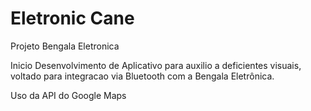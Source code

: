 # Eletronic Cane

Projeto Bengala Eletronica

Inicio Desenvolvimento de Aplicativo para auxilio a deficientes visuais, voltado para integracao via Bluetooth
com a Bengala Eletrônica.

Uso da API do Google Maps